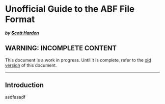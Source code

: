 # Unofficial Guide to the ABF File Format

***by [Scott Harden](http://www.SWHarden.com)***

## WARNING: INCOMPLETE CONTENT

This document is a work in progress. Until it is complete, refer to the [old version](../) of this document.

---

## Introduction
asdfasadf
